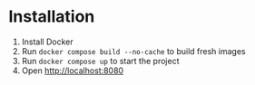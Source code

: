 # Installation

1. Install Docker
2. Run `docker compose build --no-cache` to build fresh images
3. Run `docker compose up` to start the project
4. Open [http://localhost:8080](http://localhost:8080)
